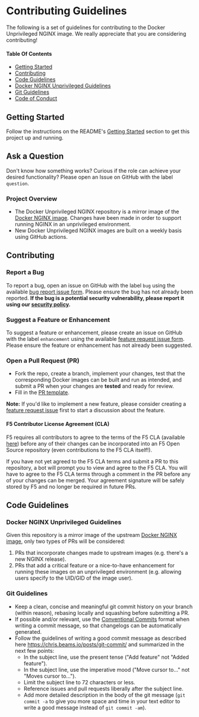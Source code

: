 # Contributing Guidelines

The following is a set of guidelines for contributing to the Docker Unprivileged NGINX image. We really appreciate that you are considering contributing!

#### Table Of Contents

- [Getting Started](#getting-started)
- [Contributing](#contributing)
- [Code Guidelines](#code-guidelines)
- [Docker NGINX Unprivileged Guidelines](#docker-nginx-unprivileged-guidelines)
- [Git Guidelines](#git-guidelines)
- [Code of Conduct](/CODE_OF_CONDUCT.md)

## Getting Started

Follow the instructions on the README's [Getting Started](/README.md#Getting-Started) section to get this project up and running.

<!-- ### Project Structure (OPTIONAL) -->
## Ask a Question

Don't know how something works? Curious if the role can achieve your desired functionality? Please open an Issue on GitHub with the label `question`.

### Project Overview

- The Docker Unprivileged NGINX repository is a mirror image of the [Docker NGINX image](https://github.com/nginxinc/docker-nginx). Changes have been made in order to support running NGINX in an unprivileged environment.
- New Docker Unprivileged NGINX images are built on a weekly basis using GitHub actions.

## Contributing

### Report a Bug

To report a bug, open an issue on GitHub with the label `bug` using the available [bug report issue form](/.github/ISSUE_TEMPLATE/bug_report.yml). Please ensure the bug has not already been reported. **If the bug is a potential security vulnerability, please report it using our [security policy](/SECURITY.md).**

### Suggest a Feature or Enhancement

To suggest a feature or enhancement, please create an issue on GitHub with the label `enhancement` using the available [feature request issue form](/.github/ISSUE_TEMPLATE/feature_request.yml). Please ensure the feature or enhancement has not already been suggested.

### Open a Pull Request (PR)

- Fork the repo, create a branch, implement your changes, test that the corresponding Docker images can be built and run as intended, and submit a PR when your changes are **tested** and ready for review.
- Fill in the [PR template](/.github/pull_request_template.md).

**Note:** If you'd like to implement a new feature, please consider creating a [feature request issue](/.github/ISSUE_TEMPLATE/feature_request.yml) first to start a discussion about the feature.

#### F5 Contributor License Agreement (CLA)

F5 requires all contributors to agree to the terms of the F5 CLA (available [here](https://github.com/f5/f5-cla/.github/blob/main/docs/f5_cla.md)) before any of their changes can be incorporated into an F5 Open Source repository (even contributions to the F5 CLA itself!).

If you have not yet agreed to the F5 CLA terms and submit a PR to this repository, a bot will prompt you to view and agree to the F5 CLA. You will have to agree to the F5 CLA terms through a comment in the PR before any of your changes can be merged. Your agreement signature will be safely stored by F5 and no longer be required in future PRs.

## Code Guidelines

### Docker NGINX Unprivileged Guidelines

Given this repository is a mirror image of the upstream [Docker NGINX image](https://github.com/nginxinc/docker-nginx), only two types of PRs will be considered:

1. PRs that incorporate changes made to upstream images (e.g. there's a new NGINX release).
2. PRs that add a critical feature or a nice-to-have enhancement for running these images on an unprivileged environment (e.g. allowing users specify to the UID/GID of the image user).

### Git Guidelines

- Keep a clean, concise and meaningful git commit history on your branch (within reason), rebasing locally and squashing before submitting a PR.
- If possible and/or relevant, use the [Conventional Commits](https://www.conventionalcommits.org/en/v1.0.0/) format when writing a commit message, so that changelogs can be automatically generated.
- Follow the guidelines of writing a good commit message as described here <https://chris.beams.io/posts/git-commit/> and summarized in the next few points:
  - In the subject line, use the present tense ("Add feature" not "Added feature").
  - In the subject line, use the imperative mood ("Move cursor to..." not "Moves cursor to...").
  - Limit the subject line to 72 characters or less.
  - Reference issues and pull requests liberally after the subject line.
  - Add more detailed description in the body of the git message (`git commit -a` to give you more space and time in your text editor to write a good message instead of `git commit -am`).
